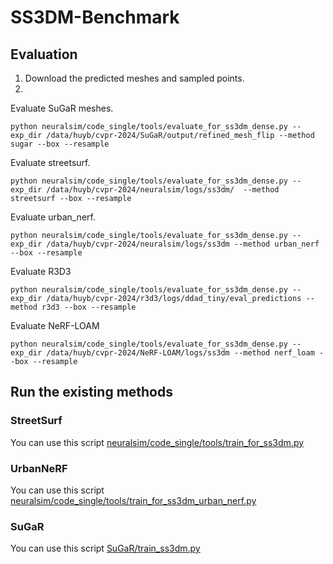 # SS3DM-Benchmark

## Evaluation
1. Download the predicted meshes and sampled points.
2. 


Evaluate SuGaR meshes.
```
python neuralsim/code_single/tools/evaluate_for_ss3dm_dense.py --exp_dir /data/huyb/cvpr-2024/SuGaR/output/refined_mesh_flip --method sugar --box --resample
```
Evaluate streetsurf.
```
python neuralsim/code_single/tools/evaluate_for_ss3dm_dense.py --exp_dir /data/huyb/cvpr-2024/neuralsim/logs/ss3dm/  --method streetsurf --box --resample
```
Evaluate urban_nerf.
```
python neuralsim/code_single/tools/evaluate_for_ss3dm_dense.py --exp_dir /data/huyb/cvpr-2024/neuralsim/logs/ss3dm --method urban_nerf --box --resample
```
Evaluate R3D3
```
python neuralsim/code_single/tools/evaluate_for_ss3dm_dense.py --exp_dir /data/huyb/cvpr-2024/r3d3/logs/ddad_tiny/eval_predictions --method r3d3 --box --resample
```
Evaluate NeRF-LOAM
```
python neuralsim/code_single/tools/evaluate_for_ss3dm_dense.py --exp_dir /data/huyb/cvpr-2024/NeRF-LOAM/logs/ss3dm --method nerf_loam --box --resample
```

## Run the existing methods

### StreetSurf

You can use this script [neuralsim/code_single/tools/train_for_ss3dm.py](neuralsim/code_single/tools/train_for_ss3dm.py)

### UrbanNeRF

You can use this script [neuralsim/code_single/tools/train_for_ss3dm_urban_nerf.py](neuralsim/code_single/tools/train_for_ss3dm_urban_nerf.py)

### SuGaR

You can use this script [SuGaR/train_ss3dm.py](SuGaR/train_ss3dm.py)